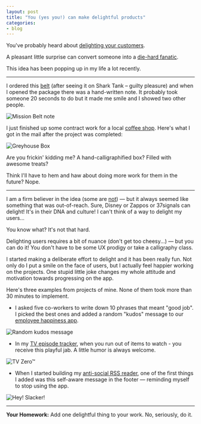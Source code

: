 ```yaml
---
layout: post
title: "You (yes you!) can make delightful products"
categories:
- blog
---
```


You've probably heard about [delighting your customers][delight].

A pleasant little surprise can convert someone into a [die-hard fanatic][sierra].

This idea has been popping up in my life a lot recently.

---

I ordered this [belt][mission] (after seeing it on Shark Tank &ndash; guilty pleasure) and 
when I opened the package there was a hand-written note. It probably took someone 20 seconds 
to do but it made me smile and I showed two other people.

<div class="pic">
  <img alt="Mission Belt note" src="{{site.baseul}}/static/mission-belt-note.png">
</div>

I just finished up some contract work for a local [coffee shop][gh]. Here's what I got in the
mail after the project was completed:

<div class="pic">
  <img alt="Greyhouse Box" src="{{site.baseul}}/static/greyhouse-box.png">
</div>

Are you frickin' kidding me? A hand-calligraphified box? Filled with awesome treats?

Think I'll have to hem and haw about doing more work for them in the future? Nope.

---

I am a firm believer in the idea (some are [not][hbr]) &mdash; but it always seemed like something
that was out-of-reach. Sure, Disney or Zappos or 37signals can delight! It's in
their DNA and culture! I can't think of a way to delight my users...

You know what? It's not that hard.

Delighting users requires a bit of nuance (don't get too cheesy...) &mdash; but you can do it!
You don't have to be some UX prodigy or take a calligraphy class.

I started making a deliberate effort to delight and it has been really fun. Not
only do I put a smile on the face of users, but I actually feel happier working on
the projects. One stupid little joke changes my whole attitude and motivation towards
progressing on the app.

Here's three examples from projects of mine. None of them took more than 30 minutes to
implement. 

* I asked five co-workers to write down 10 phrases that meant "good job". I picked the
best ones and added a random "kudos" message to our [employee happiness app][morale].

<div class="pic">
  <img alt="Random kudos message" title="Nothing's ever gonna keep you down!" src="{{site.baseul}}/static/morale-delight.png">
</div>

* In my [TV episode tracker][queuerunner], when you run out of items to watch - you 
receive this playful jab. A little humor is always welcome.

<div class="pic">
  <img alt="TV Zero&trade;" src="{{site.baseul}}/static/queuerunner-delight.png">
</div>

* When I started building my [anti-social RSS reader][stringer], one of the first things I added
was this self-aware message in the footer &mdash; reminding myself to stop using the app.

<div class="pic">
  <img alt="Hey! Slacker!" src="{{site.baseul}}/static/stringer-delight.png">
</div>

---

**Your Homework:** Add one delightful thing to your work. No, seriously, do it.

[delight]: http://37signals.com/svn/posts/3270-surprising-your-customers
[sierra]: http://headrush.typepad.com/creating_passionate_users/
[mission]: http://missionbelt.com/
[gh]: http://greyhousecoffee.com/
[hbr]: http://hbr.org/2010/07/stop-trying-to-delight-your-customers
[morale]: https://www.moraleapp.com/
[queuerunner]: https://github.com/swanson/queue-runner
[stringer]: https://github.com/swanson/stringer